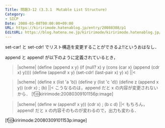 ```yaml
---
Title: 問題3-12 (3.3.1  Mutable List Structure)
Category:
- SICP
Date: 2008-03-08T00:00:00+09:00
URL: https://kiririmode.hatenablog.jp/entry/20080308/p1
EditURL: https://blog.hatena.ne.jp/kiririmode/kiririmode.hatenablog.jp/atom/entry/8454420450078215335
---
```



set-car! と set-cdr! でリスト構造を変更することができるよ!!というおはなし．

append と append! が以下のように定義されているとき，
>|scheme|
(define (append x y)
  (if (null? x)
      y
      (cons (car x) (append (cdr x) y))))
(define (append! x y)
  (set-cdr! (last-pair x) y)
  x)
||<

>|scheme|
(define x (list 'a 'b))
(define y (list 'c 'd))
(define z (append x y))
(cdr x) ; (b)
||<
こうなるのは，append だと x の内容が変更されないから．
[f:id:kiririmode:20080309101156p:image]

>|scheme|
(define w (append! x y))
(cdr x) ; (b c d)
||<
もちろん，append! だと x の内容そのものが変わるので，出力も変わる．

[f:id:kiririmode:20080309101153p:image]
